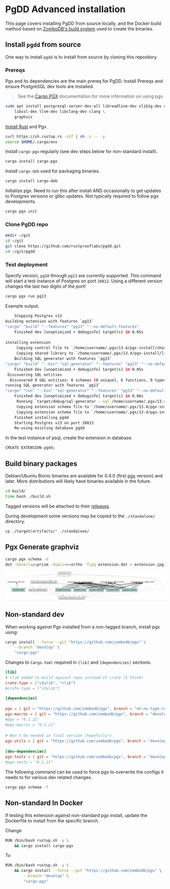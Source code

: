 # PgDD Advanced installation

This page covers installing PgDD from source locally, and the Docker build
method based on [ZomboDB's build system](https://github.com/zombodb/zombodb)
used to create the binaries.


## Install `pgdd` from source


One way to install `pgdd` is to install from source by cloning this repository.

### Prereqs

Pgx and its dependencies are the main prereq for PgDD.
Install Prereqs and ensure PostgreSQL dev tools are installed.

> See the [Cargo PGX](https://github.com/zombodb/pgx/tree/master/cargo-pgx)
documentation for more information on using pgx.


```bash
sudo apt install postgresql-server-dev-all libreadline-dev zlib1g-dev curl \
    libssl-dev llvm-dev libclang-dev clang \
    graphviz
```

[Install Rust](https://www.rust-lang.org/tools/install) and Pgx.

```bash
curl https://sh.rustup.rs -sSf | sh -s -- -y
source $HOME/.cargo/env
```

Install `cargo-pgx` regularly (see dev steps below for non-standard install).


```bash
cargo install cargo-pgx
```


Install `cargo-deb` used for packaging binaries.

```bash
cargo install cargo-deb
```


Initialize pgx.  Need to run this after install AND occasionally to get updates
to Postgres versions or glibc updates.  Not typically required to follow pgx
developments.


```bash
cargo pgx init
```


### Clone PgDD repo

```bash
mkdir ~/git
cd ~/git
git clone https://github.com/rustprooflabs/pgdd.git
cd ~/git/pgdd
```

### Test deployment

Specify version, `pg10` through `pg13` are currently supported. This command will
start a test instance of Postgres on port `28812`.  Using a different version
changes the last two digits of the port!


```bash
cargo pgx run pg13
```

Example output.

```bash
    Stopping Postgres v13
building extension with features `pg13`
"cargo" "build" "--features" "pg13" "--no-default-features"
    Finished dev [unoptimized + debuginfo] target(s) in 0.05s

installing extension
     Copying control file to `/home/username/.pgx/13.4/pgx-install/share/postgresql/extension/pgdd.control`
     Copying shared library to `/home/username/.pgx/13.4/pgx-install/lib/postgresql/pgdd.so`
    Building SQL generator with features `pg13`
"cargo" "build" "--bin" "sql-generator" "--features" "pg13" "--no-default-features"
    Finished dev [unoptimized + debuginfo] target(s) in 0.05s
 Discovering SQL entities
  Discovered 9 SQL entities: 0 schemas (0 unique), 6 functions, 0 types, 0 enums, 3 sqls, 0 ords, 0 hashes
running SQL generator with features `pg13`
"cargo" "run" "--bin" "sql-generator" "--features" "pg13" "--no-default-features" "--" "--sql" "/home/username/.pgx/13.4/pgx-install/share/postgresql/extension/pgdd--0.4.0-dev.sql"
    Finished dev [unoptimized + debuginfo] target(s) in 0.06s
     Running `target/debug/sql-generator --sql /home/username/.pgx/13.4/pgx-install/share/postgresql/extension/pgdd--0.4.0-dev.sql`
     Copying extension schema file to `/home/username/.pgx/13.4/pgx-install/share/postgresql/extension/pgdd--0.3.1--0.4.0-dev.sql`
     Copying extension schema file to `/home/username/.pgx/13.4/pgx-install/share/postgresql/extension/pgdd--0.3--0.3.1.sql`
    Finished installing pgdd
    Starting Postgres v13 on port 28813
    Re-using existing database pgdd
```

In the test instance of psql, create the extension in database.

```bash
CREATE EXTENSION pgdd;
```


## Build binary packages

Debian/Ubuntu Bionic binaries are available for 0.4.0
(first [pgx](https://github.com/zombodb/pgx) version)
and later.  More distributions will likely have binaries available in the future.


```bash
cd build/
time bash ./build.sh
```

Tagged versions will be attached to their [releases](https://github.com/rustprooflabs/pgdd/releases).

During development some versions may be copied to the `./standalone/` directory.

```bash
cp ./target/artifacts/* ./standalone/
```

## Pgx Generate graphviz

```bash
cargo pgx schema -d
dot -Goverlap=prism -Gspline=ortho -Tjpg extension.dot > extension.jpg
```

![pgx dependencies for pgdd v0.4.0-dev](pgdd--0.4.0-dev.jpg)


## Non-standard dev

When working against Pgx installed from a non-tagged branch, install pgx using:

```bash
cargo install --force --git "https://github.com/zombodb/pgx" \
    --branch "develop" \
    "cargo-pgx"
```

Changes to `Cargo.toml` required in `[lib]` and `[dependencies]` sections.


```toml
[lib]
# rlib added to build against repo instead of crate (I think)
crate-type = ["cdylib", "rlib"]
#crate-type = ["cdylib"]
```


```toml
[dependencies]

pgx = { git = "https://github.com/zombodb/pgx", branch = "oh-no-type-resolution" }
pgx-macros = { git = "https://github.com/zombodb/pgx", branch = "develop" }
#pgx = "0.1.21"
#pgx-macros = "0.1.21"

# Won't be needed in final version (hopefully!)
pgx-utils = { git = "https://github.com/zombodb/pgx", branch = "develop" }

[dev-dependencies]
pgx-tests = { git = "https://github.com/zombodb/pgx", branch = "develop" }
#pgx-tests = "0.1.21"
```



The following command can be used to force pgx to overwrite the configs it needs to
for various dev related changes.


```bash
cargo pgx schema -f
```


## Non-standard In Docker

If testing this extension against non-standard pgx install, update the
Dockerfile to install from the specific branch.

Change

```bash
RUN /bin/bash rustup.sh -y \
    && cargo install cargo-pgx
```

To

```bash
RUN /bin/bash rustup.sh -y \
    && cargo install --force --git "https://github.com/zombodb/pgx" \
        --branch "develop" \
        "cargo-pgx"
```

